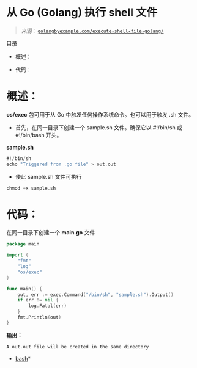 <!--yml

类别：未分类

日期：2024-10-13 06:09:25

-->

# 从 Go (Golang) 执行 shell 文件

> 来源：[`golangbyexample.com/execute-shell-file-golang/`](https://golangbyexample.com/execute-shell-file-golang/)

目录

+   概述：

+   代码：

# **概述：**

**os/exec** 包可用于从 Go 中触发任何操作系统命令。也可以用于触发 .sh 文件。

+   首先，在同一目录下创建一个 sample.sh 文件。确保它以 #!/bin/sh 或 #!/bin/bash 开头。

**sample.sh**

```go
#!/bin/sh
echo "Triggered from .go file" > out.out
```

+   使此 sample.sh 文件可执行

```go
chmod +x sample.sh
```

# **代码：**

在同一目录下创建一个 **main.go** 文件

```go
package main

import (
    "fmt"
    "log"
    "os/exec"
)

func main() {
    out, err := exec.Command("/bin/sh", "sample.sh").Output()
    if err != nil {
        log.Fatal(err)
    }
    fmt.Println(out)
}
```

**输出：**

```go
A out.out file will be created in the same directory
```

+   [bash](https://golangbyexample.com/tag/bash/)*
